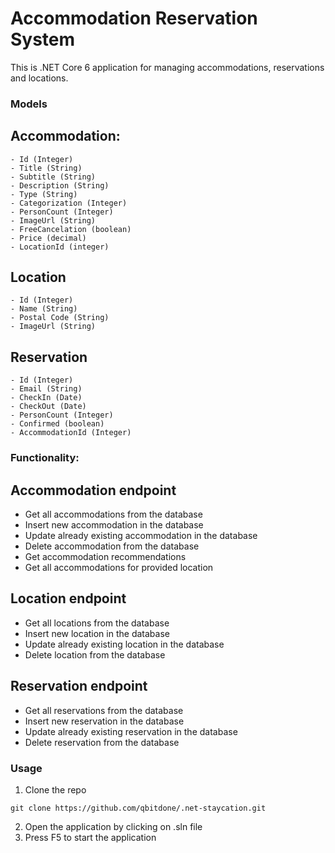 # Accommodation Reservation System

This is .NET Core 6 application for managing accommodations, reservations and locations.

### Models 
## Accommodation:
    - Id (Integer)
    - Title (String)
    - Subtitle (String)
    - Description (String)
    - Type (String)
    - Categorization (Integer)
    - PersonCount (Integer)
    - ImageUrl (String)
    - FreeCancelation (boolean)
    - Price (decimal)
    - LocationId (integer)

## Location
    - Id (Integer)
    - Name (String)
    - Postal Code (String)
    - ImageUrl (String)
   
## Reservation
    - Id (Integer)
    - Email (String)
    - CheckIn (Date)
    - CheckOut (Date)
    - PersonCount (Integer)
    - Confirmed (boolean)
    - AccommodationId (Integer)

### Functionality:
## Accommodation endpoint
  - Get all accommodations from the database
  - Insert new accommodation in the database
  - Update already existing accommodation in the database
  - Delete accommodation from the database
  - Get accommodation recommendations
  - Get all accommodations for provided location
  
## Location endpoint
  - Get all locations from the database
  - Insert new location in the database
  - Update already existing location in the database
  - Delete location from the database
  
## Reservation endpoint
  - Get all reservations from the database
  - Insert new reservation in the database
  - Update already existing reservation in the database
  - Delete reservation from the database
 


### Usage
  1. Clone the repo
  ```
git clone https://github.com/qbitdone/.net-staycation.git
  ``` 
  2. Open the application by clicking on .sln file <br />
  3. Press F5 to start the application
